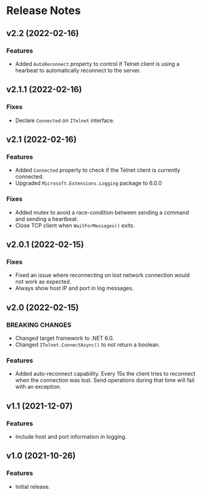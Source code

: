 # Release Notes

## v2.2 (2022-02-16)

### Features

* Added `AutoReconnect` property to control if Telnet client is using a hearbeat to automatically reconnect to the server.


## v2.1.1 (2022-02-16)

### Fixes

* Declare `Connected` on `ITelnet` interface.


## v2.1 (2022-02-16)

### Features

* Added `Connected` property to check if the Telnet client is currently connected.
* Upgraded `Microsoft.Extensions.Logging` package to 6.0.0

### Fixes

* Added mutex to avoid a race-condition between sending a command and sending a heartbeat.
* Close TCP client when `WaitForMessages()` exits.


## v2.0.1 (2022-02-15)

### Fixes

* Fixed an issue where reconnecting on lost network connection would not work as expected.
* Always show host IP and port in log messages.


## v2.0 (2022-02-15)

### BREAKING CHANGES

* Changed target framework to .NET 6.0.
* Changed `ITelnet.ConnectAsync()` to not return a boolean.

### Features

* Added auto-reconnect capability. Every 15s the client tries to reconnect when the connection was lost. Send operations during that time will fail with an exception.


## v1.1 (2021-12-07)

### Features

* Include host and port information in logging.


## v1.0 (2021-10-26)

### Features

* Initial release.
